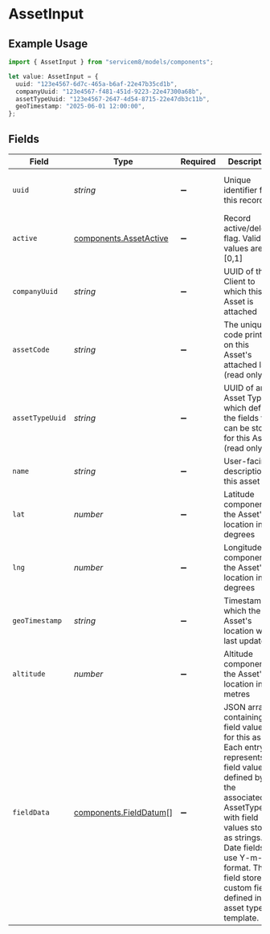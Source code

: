 # AssetInput

## Example Usage

```typescript
import { AssetInput } from "servicem8/models/components";

let value: AssetInput = {
  uuid: "123e4567-6d7c-465a-b6af-22e47b35cd1b",
  companyUuid: "123e4567-f481-451d-9223-22e47300a68b",
  assetTypeUuid: "123e4567-2647-4d54-8715-22e47db3c11b",
  geoTimestamp: "2025-06-01 12:00:00",
};
```

## Fields

| Field                                                                                                                                                                                                                                                                  | Type                                                                                                                                                                                                                                                                   | Required                                                                                                                                                                                                                                                               | Description                                                                                                                                                                                                                                                            | Example                                                                                                                                                                                                                                                                |
| ---------------------------------------------------------------------------------------------------------------------------------------------------------------------------------------------------------------------------------------------------------------------- | ---------------------------------------------------------------------------------------------------------------------------------------------------------------------------------------------------------------------------------------------------------------------- | ---------------------------------------------------------------------------------------------------------------------------------------------------------------------------------------------------------------------------------------------------------------------- | ---------------------------------------------------------------------------------------------------------------------------------------------------------------------------------------------------------------------------------------------------------------------- | ---------------------------------------------------------------------------------------------------------------------------------------------------------------------------------------------------------------------------------------------------------------------- |
| `uuid`                                                                                                                                                                                                                                                                 | *string*                                                                                                                                                                                                                                                               | :heavy_minus_sign:                                                                                                                                                                                                                                                     | Unique identifier for this record                                                                                                                                                                                                                                      | 123e4567-6d7c-465a-b6af-22e47b35cd1b                                                                                                                                                                                                                                   |
| `active`                                                                                                                                                                                                                                                               | [components.AssetActive](../../models/components/assetactive.md)                                                                                                                                                                                                       | :heavy_minus_sign:                                                                                                                                                                                                                                                     | Record active/deleted flag.  Valid values are [0,1]                                                                                                                                                                                                                    |                                                                                                                                                                                                                                                                        |
| `companyUuid`                                                                                                                                                                                                                                                          | *string*                                                                                                                                                                                                                                                               | :heavy_minus_sign:                                                                                                                                                                                                                                                     | UUID of the Client to which this Asset is attached                                                                                                                                                                                                                     | 123e4567-f481-451d-9223-22e47300a68b                                                                                                                                                                                                                                   |
| `assetCode`                                                                                                                                                                                                                                                            | *string*                                                                                                                                                                                                                                                               | :heavy_minus_sign:                                                                                                                                                                                                                                                     | The unique code printed on this Asset's attached label (read only)                                                                                                                                                                                                     |                                                                                                                                                                                                                                                                        |
| `assetTypeUuid`                                                                                                                                                                                                                                                        | *string*                                                                                                                                                                                                                                                               | :heavy_minus_sign:                                                                                                                                                                                                                                                     | UUID of an Asset Type which defines the fields that can be stored for this Asset (read only)                                                                                                                                                                           | 123e4567-2647-4d54-8715-22e47db3c11b                                                                                                                                                                                                                                   |
| `name`                                                                                                                                                                                                                                                                 | *string*                                                                                                                                                                                                                                                               | :heavy_minus_sign:                                                                                                                                                                                                                                                     | User-facing description of this asset                                                                                                                                                                                                                                  |                                                                                                                                                                                                                                                                        |
| `lat`                                                                                                                                                                                                                                                                  | *number*                                                                                                                                                                                                                                                               | :heavy_minus_sign:                                                                                                                                                                                                                                                     | Latitude component of the Asset's location in degrees                                                                                                                                                                                                                  |                                                                                                                                                                                                                                                                        |
| `lng`                                                                                                                                                                                                                                                                  | *number*                                                                                                                                                                                                                                                               | :heavy_minus_sign:                                                                                                                                                                                                                                                     | Longitude component of the Asset's location in degrees                                                                                                                                                                                                                 |                                                                                                                                                                                                                                                                        |
| `geoTimestamp`                                                                                                                                                                                                                                                         | *string*                                                                                                                                                                                                                                                               | :heavy_minus_sign:                                                                                                                                                                                                                                                     | Timestamp at which the Asset's location was last updated                                                                                                                                                                                                               | 2025-06-01 12:00:00                                                                                                                                                                                                                                                    |
| `altitude`                                                                                                                                                                                                                                                             | *number*                                                                                                                                                                                                                                                               | :heavy_minus_sign:                                                                                                                                                                                                                                                     | Altitude component of the Asset's location in metres                                                                                                                                                                                                                   |                                                                                                                                                                                                                                                                        |
| `fieldData`                                                                                                                                                                                                                                                            | [components.FieldDatum](../../models/components/fielddatum.md)[]                                                                                                                                                                                                       | :heavy_minus_sign:                                                                                                                                                                                                                                                     | JSON array containing field values for this asset. Each entry represents a field value defined by the associated AssetType, with field values stored as strings. Date fields use Y-m-d format. This field stores all custom fields defined in the asset type template. |                                                                                                                                                                                                                                                                        |